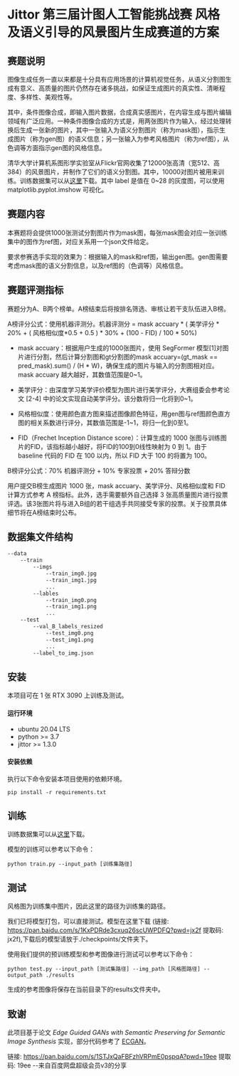 # Jittor 第三届计图人工智能挑战赛 风格及语义引导的风景图片生成赛道的方案

## 赛题说明

图像生成任务一直以来都是十分具有应用场景的计算机视觉任务，从语义分割图生成有意义、高质量的图片仍然存在诸多挑战，如保证生成图片的真实性、清晰程度、多样性、美观性等。

其中，条件图像合成，即输入图片数据，合成真实感图片，在内容生成与图片编辑领域有广泛应用。一种条件图像合成的方式是，用两张图片作为输入，经过处理转换后生成一张新的图片，其中一张输入为语义分割图片（称为mask图），指示生成图片（称为gen图）的语义信息；另一张输入为参考风格图片（称为ref图），从色调等方面指示gen图的风格信息。

清华大学计算机系图形学实验室从Flickr官网收集了12000张高清（宽512、高384）的风景图片，并制作了它们的语义分割图。其中，10000对图片被用来训练。训练数据集可以从[这里](https://cloud.tsinghua.edu.cn/f/063e7fcfe6a04184904d/?dl=1)下载。其中 label 是值在 0~28 的灰度图，可以使用 matplotlib.pyplot.imshow 可视化。

## 赛题内容

本赛题将会提供1000张测试分割图片作为mask图，每张mask图会对应一张训练集中的图作为ref图，对应关系用一个json文件给定。

要求参赛选手实现的效果为：根据输入的mask和ref图，输出gen图。gen图需要考虑mask图的语义分割信息，以及ref图的（色调等）风格信息。

## 赛题评测指标

赛题分为A、B两个榜单。A榜结束后将按排名筛选、审核让若干支队伍进入B榜。

A榜评分公式：使用机器评测分。机器评测分 = mask accuary * ( 美学评分 * 20% + ( 风格相似度*0.5 + 0.5 ) * 30% + (100 - FID) / 100 * 50%)

- mask accuary：根据用户生成的1000张图片，使用 SegFormer 模型[1]对图片进行分割，然后计算分割图和gt分割图的mask accuary=(gt_mask == pred_mask).sum() / (H * W)，确保生成的图片与输入的分割图相对应。mask accuary 越大越好，其数值范围是0~1。

- 美学评分：由深度学习美学评价模型为图片进行美学评分，大赛组委会参考论文 [2-4] 中的论文实现自动美学评分。该分数将归一化将到0~1。

- 风格相似度：使用颜色直方图来描述图像颜色特征，用gen图与ref图颜色直方图的相关系数进行评分，其数值范围是-1~1，将归一化到0至1。

- FID（Frechet Inception Distance score）：计算生成的 1000 张图与训练图片的FID，该指标越小越好，将FID的100到0线性映射为 0 到 1。由于 baseline 代码的 FID 在 100 以内，所以 FID 大于 100 的将置为 100。

B榜评分公式：70% 机器评测分 + 10% 专家投票 + 20% 答辩分数 

用户提交B榜生成图片 1000 张，mask accuary、美学评分、风格相似度和 FID 计算方式参考 A 榜指标。此外，选手需要额外自己选择 3 张高质量图片进行投票评选。该3张图片将与进入B组的若干组选手共同接受专家的投票。关于投票具体细节将在A榜结束时公布。

## 数据集文件结构

```bash
--data
    --train
        --imgs
            --train_img0.jpg
            --train_img1.jpg
            ...
        --lables
            --train_img0.png
            --train_img1.png
            ...
    --test
        --val_B_labels_resized
            --test_img0.png
            --test_img1.png
            ...
        --label_to_img.json
```

## 安装

本项目可在 1 张 RTX 3090 上训练及测试。

#### 运行环境
- ubuntu 20.04 LTS
- python >= 3.7
- jittor >= 1.3.0

#### 安装依赖
执行以下命令安装本项目使用的依赖环境。
```
pip install -r requirements.txt
```

## 训练

训练数据集可以从[这里](https://cloud.tsinghua.edu.cn/f/063e7fcfe6a04184904d/?dl=1)下载。

模型的训练可以参考以下命令：

```
python train.py --input_path [训练集路径]
```                       

## 测试

风格图为训练集中图片，因此这里的路径为训练集的路径。

我们已将模型打包，可以直接测试。模型在这里下载 (链接: https://pan.baidu.com/s/1KxPDRde3cxuq26scUWPDFQ?pwd=jx2f 提取码: jx2f),下载后的模型请放于./checkpoints/文件夹下。

使用我们提供的预训练模型和参考图像进行测试可以参考以下命令：

```
python test.py --input_path [测试集路径] --img_path [风格图路径] --output_path ./results
```             
生成的参考图像将保存在当前目录下的results文件夹中。

## 致谢

此项目基于论文 *Edge Guided GANs with Semantic Preserving for Semantic Image Synthesis* 实现，部分代码参考了 [ECGAN](https://github.com/Ha0Tang/ECGAN)。

链接: https://pan.baidu.com/s/1STJxQaFBFzhVRPmE0pspqA?pwd=19ee 提取码: 19ee 
--来自百度网盘超级会员v3的分享
